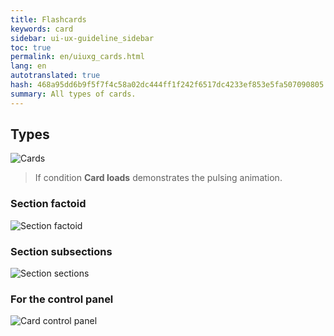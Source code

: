 ```yaml
---
title: Flashcards
keywords: card
sidebar: ui-ux-guideline_sidebar
toc: true
permalink: en/uiuxg_cards.html
lang: en
autotranslated: true
hash: 468a95dd6b9f5f7f4c58a02dc444ff1f242f6517dc4233ef853e5fa507090805
summary: All types of cards.
---
```


## Types

![Cards](/images/pages/guides/ui-ux-guideline/uiuxg_cards/1.png)

>If condition **Card loads** demonstrates the pulsing animation.

### Section factoid

![Section factoid](/images/pages/guides/ui-ux-guideline/uiuxg_cards/2.png)

### Section subsections

![Section sections](/images/pages/guides/ui-ux-guideline/uiuxg_cards/3.png)

### For the control panel

![Card control panel](/images/pages/guides/ui-ux-guideline/uiuxg_cards/4.png)




